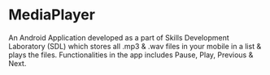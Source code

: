 # MediaPlayer

####

An Android Application developed as a part of Skills Development Laboratory (SDL) which stores all .mp3 & .wav files in your mobile in a list & plays the files.
Functionalities in the app includes Pause, Play, Previous & Next.
